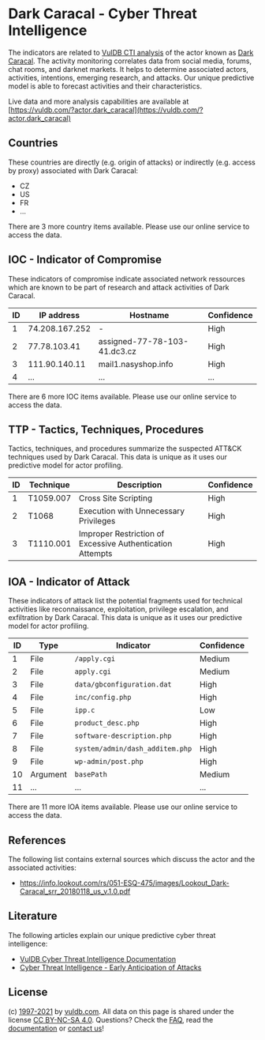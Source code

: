 # Dark Caracal - Cyber Threat Intelligence

The indicators are related to [VulDB CTI analysis](https://vuldb.com/?doc.cti) of the actor known as [Dark Caracal](https://vuldb.com/?actor.dark_caracal). The activity monitoring correlates data from social media, forums, chat rooms, and darknet markets. It helps to determine associated actors, activities, intentions, emerging research, and attacks. Our unique predictive model is able to forecast activities and their characteristics.

Live data and more analysis capabilities are available at [https://vuldb.com/?actor.dark_caracal](https://vuldb.com/?actor.dark_caracal)

## Countries

These countries are directly (e.g. origin of attacks) or indirectly (e.g. access by proxy) associated with Dark Caracal:

* CZ
* US
* FR
* ...

There are 3 more country items available. Please use our online service to access the data.

## IOC - Indicator of Compromise

These indicators of compromise indicate associated network ressources which are known to be part of research and attack activities of Dark Caracal.

ID | IP address | Hostname | Confidence
-- | ---------- | -------- | ----------
1 | 74.208.167.252 | - | High
2 | 77.78.103.41 | assigned-77-78-103-41.dc3.cz | High
3 | 111.90.140.11 | mail1.nasyshop.info | High
4 | ... | ... | ...

There are 6 more IOC items available. Please use our online service to access the data.

## TTP - Tactics, Techniques, Procedures

Tactics, techniques, and procedures summarize the suspected ATT&CK techniques used by Dark Caracal. This data is unique as it uses our predictive model for actor profiling.

ID | Technique | Description | Confidence
-- | --------- | ----------- | ----------
1 | T1059.007 | Cross Site Scripting | High
2 | T1068 | Execution with Unnecessary Privileges | High
3 | T1110.001 | Improper Restriction of Excessive Authentication Attempts | High

## IOA - Indicator of Attack

These indicators of attack list the potential fragments used for technical activities like reconnaissance, exploitation, privilege escalation, and exfiltration by Dark Caracal. This data is unique as it uses our predictive model for actor profiling.

ID | Type | Indicator | Confidence
-- | ---- | --------- | ----------
1 | File | `/apply.cgi` | Medium
2 | File | `apply.cgi` | Medium
3 | File | `data/gbconfiguration.dat` | High
4 | File | `inc/config.php` | High
5 | File | `ipp.c` | Low
6 | File | `product_desc.php` | High
7 | File | `software-description.php` | High
8 | File | `system/admin/dash_additem.php` | High
9 | File | `wp-admin/post.php` | High
10 | Argument | `basePath` | Medium
11 | ... | ... | ...

There are 11 more IOA items available. Please use our online service to access the data.

## References

The following list contains external sources which discuss the actor and the associated activities:

* https://info.lookout.com/rs/051-ESQ-475/images/Lookout_Dark-Caracal_srr_20180118_us_v.1.0.pdf

## Literature

The following articles explain our unique predictive cyber threat intelligence:

* [VulDB Cyber Threat Intelligence Documentation](https://vuldb.com/?doc.cti)
* [Cyber Threat Intelligence - Early Anticipation of Attacks](https://www.scip.ch/en/?labs.20201022)

## License

(c) [1997-2021](https://vuldb.com/?doc.changelog) by [vuldb.com](https://vuldb.com/?doc.about). All data on this page is shared under the license [CC BY-NC-SA 4.0](https://creativecommons.org/licenses/by-nc-sa/4.0/). Questions? Check the [FAQ](https://vuldb.com/?doc.faq), read the [documentation](https://vuldb.com/?doc) or [contact us](https://vuldb.com/?contact)!

